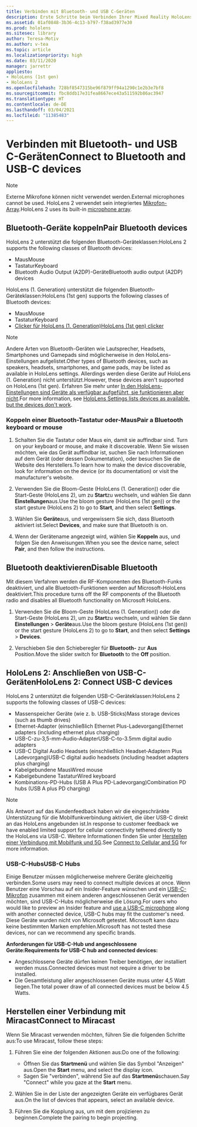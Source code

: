 ```yaml
---
title: Verbinden mit Bluetooth- und USB C-Geräten
description: Erste Schritte beim Verbinden Ihrer Mixed Reality HoloLens-Geräte mit Bluetooth- und USB-C-Geräten und -Zubehör.
ms.assetid: 01af0848-3b36-4c13-b797-f38ad3977e30
ms.prod: hololens
ms.sitesec: library
author: Teresa-Motiv
ms.author: v-tea
ms.topic: article
ms.localizationpriority: high
ms.date: 03/11/2020
manager: jarrettr
appliesto:
- HoloLens (1st gen)
- HoloLens 2
ms.openlocfilehash: 728bf8547315be96f879ff94a1290c1e2b3e7bf8
ms.sourcegitcommit: fbc8ddb17e31fea8667ece43a511592b86ac3947
ms.translationtype: HT
ms.contentlocale: de-DE
ms.lasthandoff: 03/04/2021
ms.locfileid: "11385483"
---
```

# <a name="connect-to-bluetooth-and-usb-c-devices"></a><span data-ttu-id="6c803-103">Verbinden mit Bluetooth- und USB C-Geräten</span><span class="sxs-lookup"><span data-stu-id="6c803-103">Connect to Bluetooth and USB-C devices</span></span>

> [!NOTE]
> <span data-ttu-id="6c803-104">Externe Mikrofone können nicht verwendet werden.</span><span class="sxs-lookup"><span data-stu-id="6c803-104">External microphones cannot be used.</span></span> <span data-ttu-id="6c803-105">HoloLens 2 verwendet sein integriertes [Mikrofon-Array](hololens2-hardware.md#audio-and-speech).</span><span class="sxs-lookup"><span data-stu-id="6c803-105">HoloLens 2 uses its built-in [microphone array](hololens2-hardware.md#audio-and-speech).</span></span>

## <a name="pair-bluetooth-devices"></a><span data-ttu-id="6c803-106">Bluetooth-Geräte koppeln</span><span class="sxs-lookup"><span data-stu-id="6c803-106">Pair Bluetooth devices</span></span>

<span data-ttu-id="6c803-107">HoloLens 2 unterstützt die folgenden Bluetooth-Geräteklassen:</span><span class="sxs-lookup"><span data-stu-id="6c803-107">HoloLens 2 supports the following classes of Bluetooth devices:</span></span>

- <span data-ttu-id="6c803-108">Maus</span><span class="sxs-lookup"><span data-stu-id="6c803-108">Mouse</span></span>
- <span data-ttu-id="6c803-109">Tastatur</span><span class="sxs-lookup"><span data-stu-id="6c803-109">Keyboard</span></span>
- <span data-ttu-id="6c803-110">Bluetooth Audio Output (A2DP)-Geräte</span><span class="sxs-lookup"><span data-stu-id="6c803-110">Bluetooth audio output (A2DP) devices</span></span>

<span data-ttu-id="6c803-111">HoloLens (1. Generation) unterstützt die folgenden Bluetooth-Geräteklassen:</span><span class="sxs-lookup"><span data-stu-id="6c803-111">HoloLens (1st gen) supports the following classes of Bluetooth devices:</span></span>

- <span data-ttu-id="6c803-112">Maus</span><span class="sxs-lookup"><span data-stu-id="6c803-112">Mouse</span></span>
- <span data-ttu-id="6c803-113">Tastatur</span><span class="sxs-lookup"><span data-stu-id="6c803-113">Keyboard</span></span>
- [<span data-ttu-id="6c803-114">Clicker für HoloLens (1. Generation)</span><span class="sxs-lookup"><span data-stu-id="6c803-114">HoloLens (1st gen) clicker</span></span>](https://docs.microsoft.com/hololens/hololens1-clicker)

> [!NOTE]
> <span data-ttu-id="6c803-115">Andere Arten von Bluetooth-Geräten wie Lautsprecher, Headsets, Smartphones und Gamepads sind möglicherweise in den HoloLens-Einstellungen aufgelistet.</span><span class="sxs-lookup"><span data-stu-id="6c803-115">Other types of Bluetooth devices, such as speakers, headsets, smartphones, and game pads, may be listed as available in HoloLens settings.</span></span> <span data-ttu-id="6c803-116">Allerdings werden diese Geräte auf HoloLens (1. Generation) nicht unterstützt.</span><span class="sxs-lookup"><span data-stu-id="6c803-116">However, these devices aren't supported on HoloLens (1st gen).</span></span> <span data-ttu-id="6c803-117">Erfahren Sie mehr unter [In den HoloLens-Einstellungen sind Geräte als verfügbar aufgeführt, sie funktionieren aber nicht](hololens-FAQ.md#hololens-settings-lists-devices-as-available-but-the-devices-dont-work).</span><span class="sxs-lookup"><span data-stu-id="6c803-117">For more information, see [HoloLens Settings lists devices as available, but the devices don't work](hololens-FAQ.md#hololens-settings-lists-devices-as-available-but-the-devices-dont-work).</span></span>

### <a name="pair-a-bluetooth-keyboard-or-mouse"></a><span data-ttu-id="6c803-118">Koppeln einer Bluetooth-Tastatur oder-Maus</span><span class="sxs-lookup"><span data-stu-id="6c803-118">Pair a Bluetooth keyboard or mouse</span></span>

1. <span data-ttu-id="6c803-119">Schalten Sie die Tastatur oder Maus ein, damit sie auffindbar sind. </span><span class="sxs-lookup"><span data-stu-id="6c803-119">Turn on your keyboard or mouse, and make it discoverable.</span></span> <span data-ttu-id="6c803-120">Wenn Sie wissen möchten, wie das Gerät auffindbar ist, suchen Sie nach Informationen auf dem Gerät (oder dessen Dokumentation), oder besuchen Sie die Website des Herstellers.</span><span class="sxs-lookup"><span data-stu-id="6c803-120">To learn how to make the device discoverable, look for information on the device (or its documentation) or visit the manufacturer's website.</span></span>

1. <span data-ttu-id="6c803-121">Verwenden Sie die Bloom-Geste (HoloLens (1. Generation)) oder die Start-Geste (HoloLens 2), um zu **Start**zu wechseln, und wählen Sie dann **Einstellungen**aus.</span><span class="sxs-lookup"><span data-stu-id="6c803-121">Use the bloom gesture (HoloLens (1st gen)) or the start gesture (HoloLens 2) to go to **Start**, and then select **Settings**.</span></span>

1. <span data-ttu-id="6c803-122">Wählen Sie **Geräte**aus, und vergewissern Sie sich, dass Bluetooth aktiviert ist.</span><span class="sxs-lookup"><span data-stu-id="6c803-122">Select **Devices**, and make sure that Bluetooth is on.</span></span>  

1. <span data-ttu-id="6c803-123">Wenn der Gerätename angezeigt wird, wählen Sie **Koppeln** aus, und folgen Sie den Anweisungen.</span><span class="sxs-lookup"><span data-stu-id="6c803-123">When you see the device name, select **Pair**, and then follow the instructions.</span></span>

## <a name="disable-bluetooth"></a><span data-ttu-id="6c803-124">Bluetooth deaktivieren</span><span class="sxs-lookup"><span data-stu-id="6c803-124">Disable Bluetooth</span></span>

<span data-ttu-id="6c803-125">Mit diesem Verfahren werden die RF-Komponenten des Bluetooth-Funks deaktiviert, und alle Bluetooth-Funktionen werden auf Microsoft-HoloLens deaktiviert.</span><span class="sxs-lookup"><span data-stu-id="6c803-125">This procedure turns off the RF components of the Bluetooth radio and disables all Bluetooth functionality on Microsoft HoloLens.</span></span>

1. <span data-ttu-id="6c803-126">Verwenden Sie die Bloom-Geste (HoloLens (1. Generation)) oder die Start-Geste (HoloLens 2), um zu **Start**zu wechseln, und wählen Sie dann **Einstellungen** > **Geräte**aus.</span><span class="sxs-lookup"><span data-stu-id="6c803-126">Use the bloom gesture (HoloLens (1st gen)) or the start gesture (HoloLens 2) to go to **Start**, and then select **Settings** > **Devices**.</span></span>

1. <span data-ttu-id="6c803-127">Verschieben Sie den Schieberegler für **Bluetooth-** zur **Aus** Position.</span><span class="sxs-lookup"><span data-stu-id="6c803-127">Move the slider switch for **Bluetooth** to the **Off** position.</span></span>

## <a name="hololens-2-connect-usb-c-devices"></a><span data-ttu-id="6c803-128">HoloLens 2: Anschließen von USB-C-Geräten</span><span class="sxs-lookup"><span data-stu-id="6c803-128">HoloLens 2: Connect USB-C devices</span></span>

<span data-ttu-id="6c803-129">HoloLens 2 unterstützt die folgenden USB-C-Geräteklassen:</span><span class="sxs-lookup"><span data-stu-id="6c803-129">HoloLens 2 supports the following classes of USB-C devices:</span></span>

- <span data-ttu-id="6c803-130">Massenspeicher Geräte (wie z. b. USB-Sticks)</span><span class="sxs-lookup"><span data-stu-id="6c803-130">Mass storage devices (such as thumb drives)</span></span>
- <span data-ttu-id="6c803-131">Ethernet-Adapter (einschließlich Ethernet Plus-Ladevorgang)</span><span class="sxs-lookup"><span data-stu-id="6c803-131">Ethernet adapters (including ethernet plus charging)</span></span>
- <span data-ttu-id="6c803-132">USB-C-zu-3,5-mm-Audio-Adapter</span><span class="sxs-lookup"><span data-stu-id="6c803-132">USB-C-to-3.5mm digital audio adapters</span></span>
- <span data-ttu-id="6c803-133">USB-C Digital Audio Headsets (einschließlich Headset-Adaptern Plus Ladevorgang)</span><span class="sxs-lookup"><span data-stu-id="6c803-133">USB-C digital audio headsets (including headset adapters plus charging)</span></span>
- <span data-ttu-id="6c803-134">Kabelgebundene Maus</span><span class="sxs-lookup"><span data-stu-id="6c803-134">Wired mouse</span></span>
- <span data-ttu-id="6c803-135">Kabelgebundene Tastatur</span><span class="sxs-lookup"><span data-stu-id="6c803-135">Wired keyboard</span></span>
- <span data-ttu-id="6c803-136">Kombinations-PD-Hubs (USB A Plus PD-Ladevorgang)</span><span class="sxs-lookup"><span data-stu-id="6c803-136">Combination PD hubs (USB A plus PD charging)</span></span>

> [!NOTE]
> <span data-ttu-id="6c803-137">Als Antwort auf das Kundenfeedback haben wir die eingeschränkte Unterstützung für die Mobilfunkverbindung aktiviert, die über USB-C direkt an das HoloLens angebunden ist.</span><span class="sxs-lookup"><span data-stu-id="6c803-137">In response to customer feedback we have enabled limited support for cellular connectivity tethered directly to the HoloLens via USB-C.</span></span> <span data-ttu-id="6c803-138">Weitere Informationen finden Sie unter [Herstellen einer Verbindung mit Mobilfunk und 5G](hololens-cellular.md).</span><span class="sxs-lookup"><span data-stu-id="6c803-138">See [Connect to Cellular and 5G](hololens-cellular.md) for more information.</span></span>

### <a name="usb-c-hubs"></a><span data-ttu-id="6c803-139">USB-C-Hubs</span><span class="sxs-lookup"><span data-stu-id="6c803-139">USB-C Hubs</span></span>

<span data-ttu-id="6c803-140">Einige Benutzer müssen möglicherweise mehrere Geräte gleichzeitig verbinden.</span><span class="sxs-lookup"><span data-stu-id="6c803-140">Some users may need to connect multiple devices at once.</span></span> <span data-ttu-id="6c803-141">Wenn Benutzer eine Vorschau auf ein Insider-Feature wünschen und ein [USB-C-Mikrofon](hololens-insider.md#usb-c-external-microphone-support) zusammen mit einem anderen angeschlossenen Gerät verwenden möchten, sind USB-C-Hubs möglicherweise die Lösung.</span><span class="sxs-lookup"><span data-stu-id="6c803-141">For users who would like to preview an Insider feature and [use a USB-C microphone](hololens-insider.md#usb-c-external-microphone-support) along with another connected device, USB-C hubs may fit the customer's need.</span></span> <span data-ttu-id="6c803-142">Diese Geräte wurden nicht von Microsoft getestet. Microsoft kann dazu keine bestimmten Marken empfehlen.</span><span class="sxs-lookup"><span data-stu-id="6c803-142">Microsoft has not tested these devices, nor can we recommend any specific brands.</span></span>

**<span data-ttu-id="6c803-143">Anforderungen für USB-C-Hub und angeschlossene Geräte:</span><span class="sxs-lookup"><span data-stu-id="6c803-143">Requirements for USB-C hub and connected devices:</span></span>**

- <span data-ttu-id="6c803-144">Angeschlossene Geräte dürfen keinen Treiber benötigen, der installiert werden muss.</span><span class="sxs-lookup"><span data-stu-id="6c803-144">Connected devices must not require a driver to be installed.</span></span>
- <span data-ttu-id="6c803-145">Die Gesamtleistung aller angeschlossenen Geräte muss unter 4,5 Watt liegen.</span><span class="sxs-lookup"><span data-stu-id="6c803-145">The total power draw of all connected devices must be below 4.5 Watts.</span></span>

## <a name="connect-to-miracast"></a><span data-ttu-id="6c803-146">Herstellen einer Verbindung mit Miracast</span><span class="sxs-lookup"><span data-stu-id="6c803-146">Connect to Miracast</span></span>

<span data-ttu-id="6c803-147">Wenn Sie Miracast verwenden möchten, führen Sie die folgenden Schritte aus:</span><span class="sxs-lookup"><span data-stu-id="6c803-147">To use Miracast, follow these steps:</span></span>

1. <span data-ttu-id="6c803-148">Führen Sie eine der folgenden Aktionen aus:</span><span class="sxs-lookup"><span data-stu-id="6c803-148">Do one of the following:</span></span>  

   - <span data-ttu-id="6c803-149">Öffnen Sie das **Startmenü** und wählen Sie das Symbol "Anzeigen" aus.</span><span class="sxs-lookup"><span data-stu-id="6c803-149">Open the **Start** menu, and select the display icon.</span></span>
   - <span data-ttu-id="6c803-150">Sagen Sie "verbinden", während Sie auf das **Startmenü**schauen.</span><span class="sxs-lookup"><span data-stu-id="6c803-150">Say "Connect" while you gaze at the **Start** menu.</span></span>  

1. <span data-ttu-id="6c803-151">Wählen Sie in der Liste der angezeigten Geräte ein verfügbares Gerät aus.</span><span class="sxs-lookup"><span data-stu-id="6c803-151">On the list of devices that appears, select an available device.</span></span>

1. <span data-ttu-id="6c803-152">Führen Sie die Kopplung aus, um mit dem projizieren zu beginnen.</span><span class="sxs-lookup"><span data-stu-id="6c803-152">Complete the pairing to begin projecting.</span></span>
